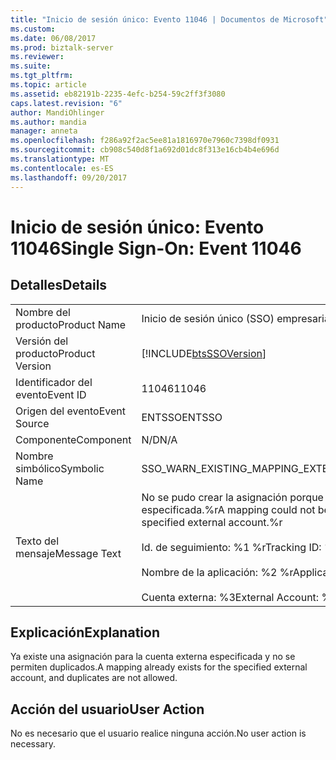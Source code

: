 ```yaml
---
title: "Inicio de sesión único: Evento 11046 | Documentos de Microsoft"
ms.custom: 
ms.date: 06/08/2017
ms.prod: biztalk-server
ms.reviewer: 
ms.suite: 
ms.tgt_pltfrm: 
ms.topic: article
ms.assetid: eb82191b-2235-4efc-b254-59c2ff3f3080
caps.latest.revision: "6"
author: MandiOhlinger
ms.author: mandia
manager: anneta
ms.openlocfilehash: f286a92f2ac5ee81a1816970e7960c7398df0931
ms.sourcegitcommit: cb908c540d8f1a692d01dc8f313e16cb4b4e696d
ms.translationtype: MT
ms.contentlocale: es-ES
ms.lasthandoff: 09/20/2017
---
```

# <a name="single-sign-on-event-11046"></a><span data-ttu-id="85794-102">Inicio de sesión único: Evento 11046</span><span class="sxs-lookup"><span data-stu-id="85794-102">Single Sign-On: Event 11046</span></span>
## <a name="details"></a><span data-ttu-id="85794-103">Detalles</span><span class="sxs-lookup"><span data-stu-id="85794-103">Details</span></span>  
  
|||  
|-|-|  
|<span data-ttu-id="85794-104">Nombre del producto</span><span class="sxs-lookup"><span data-stu-id="85794-104">Product Name</span></span>|<span data-ttu-id="85794-105">Inicio de sesión único (SSO) empresarial</span><span class="sxs-lookup"><span data-stu-id="85794-105">Enterprise Single Sign-On</span></span>|  
|<span data-ttu-id="85794-106">Versión del producto</span><span class="sxs-lookup"><span data-stu-id="85794-106">Product Version</span></span>|[!INCLUDE[btsSSOVersion](../includes/btsssoversion-md.md)]|  
|<span data-ttu-id="85794-107">Identificador del evento</span><span class="sxs-lookup"><span data-stu-id="85794-107">Event ID</span></span>|<span data-ttu-id="85794-108">11046</span><span class="sxs-lookup"><span data-stu-id="85794-108">11046</span></span>|  
|<span data-ttu-id="85794-109">Origen del evento</span><span class="sxs-lookup"><span data-stu-id="85794-109">Event Source</span></span>|<span data-ttu-id="85794-110">ENTSSO</span><span class="sxs-lookup"><span data-stu-id="85794-110">ENTSSO</span></span>|  
|<span data-ttu-id="85794-111">Componente</span><span class="sxs-lookup"><span data-stu-id="85794-111">Component</span></span>|<span data-ttu-id="85794-112">N/D</span><span class="sxs-lookup"><span data-stu-id="85794-112">N/A</span></span>|  
|<span data-ttu-id="85794-113">Nombre simbólico</span><span class="sxs-lookup"><span data-stu-id="85794-113">Symbolic Name</span></span>|<span data-ttu-id="85794-114">SSO_WARN_EXISTING_MAPPING_EXTERNAL</span><span class="sxs-lookup"><span data-stu-id="85794-114">SSO_WARN_EXISTING_MAPPING_EXTERNAL</span></span>|  
|<span data-ttu-id="85794-115">Texto del mensaje</span><span class="sxs-lookup"><span data-stu-id="85794-115">Message Text</span></span>|<span data-ttu-id="85794-116">No se pudo crear la asignación porque ya existe una para la cuenta externa especificada.%r</span><span class="sxs-lookup"><span data-stu-id="85794-116">A mapping could not be created because a mapping already exists for the specified external account.%r</span></span><br /><br /> <span data-ttu-id="85794-117">Id. de seguimiento: %1 %r</span><span class="sxs-lookup"><span data-stu-id="85794-117">Tracking ID: %1%r</span></span><br /><br /> <span data-ttu-id="85794-118">Nombre de la aplicación: %2 %r</span><span class="sxs-lookup"><span data-stu-id="85794-118">Application Name: %2%r</span></span><br /><br /> <span data-ttu-id="85794-119">Cuenta externa: %3</span><span class="sxs-lookup"><span data-stu-id="85794-119">External Account: %3</span></span>|  
  
## <a name="explanation"></a><span data-ttu-id="85794-120">Explicación</span><span class="sxs-lookup"><span data-stu-id="85794-120">Explanation</span></span>  
 <span data-ttu-id="85794-121">Ya existe una asignación para la cuenta externa especificada y no se permiten duplicados.</span><span class="sxs-lookup"><span data-stu-id="85794-121">A mapping already exists for the specified external account, and duplicates are not allowed.</span></span>  
  
## <a name="user-action"></a><span data-ttu-id="85794-122">Acción del usuario</span><span class="sxs-lookup"><span data-stu-id="85794-122">User Action</span></span>  
 <span data-ttu-id="85794-123">No es necesario que el usuario realice ninguna acción.</span><span class="sxs-lookup"><span data-stu-id="85794-123">No user action is necessary.</span></span>